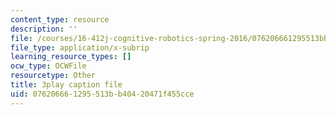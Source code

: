 ```yaml
---
content_type: resource
description: ''
file: /courses/16-412j-cognitive-robotics-spring-2016/076206661295513bb40420471f455cce_I2uSCTUHsUI.vtt
file_type: application/x-subrip
learning_resource_types: []
ocw_type: OCWFile
resourcetype: Other
title: 3play caption file
uid: 07620666-1295-513b-b404-20471f455cce
---
```

